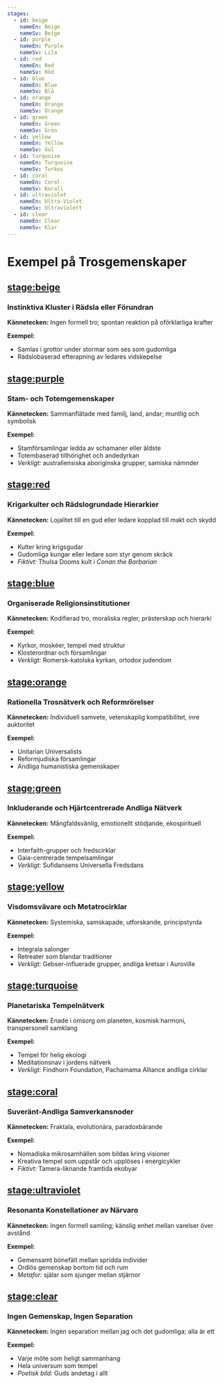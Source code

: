 ```yaml
---
stages:
  - id: beige
    nameEn: Beige
    nameSv: Beige
  - id: purple
    nameEn: Purple
    nameSv: Lila
  - id: red
    nameEn: Red
    nameSv: Röd
  - id: blue
    nameEn: Blue
    nameSv: Blå
  - id: orange
    nameEn: Orange
    nameSv: Orange
  - id: green
    nameEn: Green
    nameSv: Grön
  - id: yellow
    nameEn: Yellow
    nameSv: Gul
  - id: turquoise
    nameEn: Turquoise
    nameSv: Turkos
  - id: coral
    nameEn: Coral
    nameSv: Korall
  - id: ultraviolet
    nameEn: Ultra-Violet
    nameSv: Ultraviolett
  - id: clear
    nameEn: Clear
    nameSv: Klar
---
```


# Exempel på Trosgemenskaper

## <stage:beige>

### Instinktiva Kluster i Rädsla eller Förundran

**Kännetecken:** Ingen formell tro; spontan reaktion på oförklarliga krafter

**Exempel:**
- Samlas i grottor under stormar som ses som gudomliga
- Rädslobaserad efterapning av ledares vidskepelse

## <stage:purple>

### Stam- och Totemgemenskaper

**Kännetecken:** Sammanflätade med familj, land, andar; muntlig och symbolisk

**Exempel:**
- Stamförsamlingar ledda av schamaner eller äldste
- Totembaserad tillhörighet och andedyrkan
- *Verkligt:* australiensiska aboriginska grupper, samiska nämnder

## <stage:red>

### Krigarkulter och Rädslogrundade Hierarkier

**Kännetecken:** Lojalitet till en gud eller ledare kopplad till makt och skydd

**Exempel:**
- Kulter kring krigsgudar
- Gudomliga kungar eller ledare som styr genom skräck
- *Fiktivt:* Thulsa Dooms kult i *Conan the Barbarian*

## <stage:blue>

### Organiserade Religionsinstitutioner

**Kännetecken:** Kodifierad tro, moraliska regler, prästerskap och hierarki

**Exempel:**
- Kyrkor, moskéer, tempel med struktur
- Klosterordnar och församlingar
- *Verkligt:* Romersk-katolska kyrkan, ortodox judendom

## <stage:orange>

### Rationella Trosnätverk och Reformrörelser

**Kännetecken:** Individuell samvete, vetenskaplig kompatibilitet, inre auktoritet

**Exempel:**
- Unitarian Universalists
- Reformjudiska församlingar
- Andliga humanistiska gemenskaper

## <stage:green>

### Inkluderande och Hjärtcentrerade Andliga Nätverk

**Kännetecken:** Mångfaldsvänlig, emotionellt stödjande, ekospirituell

**Exempel:**
- Interfaith-grupper och fredscirklar
- Gaia-centrerade tempelsamlingar
- *Verkligt:* Sufidansens Universella Fredsdans

## <stage:yellow>

### Visdomsvävare och Metatrocirklar

**Kännetecken:** Systemiska, samskapade, utforskande, principstyrda

**Exempel:**
- Integrala salonger
- Retreater som blandar traditioner
- *Verkligt:* Gebser-influerade grupper, andliga kretsar i Auroville

## <stage:turquoise>

### Planetariska Tempelnätverk

**Kännetecken:** Enade i omsorg om planeten, kosmisk harmoni, transpersonell samklang

**Exempel:**
- Tempel för helig ekologi
- Meditationsnav i jordens nätverk
- *Verkligt:* Findhorn Foundation, Pachamama Alliance andliga cirklar

## <stage:coral>

### Suveränt-Andliga Samverkansnoder

**Kännetecken:** Fraktala, evolutionära, paradoxbärande

**Exempel:**
- Nomadiska mikrosamhällen som bildas kring visioner
- Kreativa tempel som uppstår och upplöses i energicykler
- *Fiktivt:* Tamera-liknande framtida ekobyar

## <stage:ultraviolet>

### Resonanta Konstellationer av Närvaro

**Kännetecken:** Ingen formell samling; känslig enhet mellan varelser över avstånd

**Exempel:**
- Gemensamt bönefält mellan spridda individer
- Ordlös gemenskap bortom tid och rum
- *Metafor:* själar som sjunger mellan stjärnor

## <stage:clear>

### Ingen Gemenskap, Ingen Separation

**Kännetecken:** Ingen separation mellan jag och det gudomliga; alla är ett

**Exempel:**
- Varje möte som heligt sammanhang
- Hela universum som tempel
- *Poetisk bild:* Guds andetag i allt

